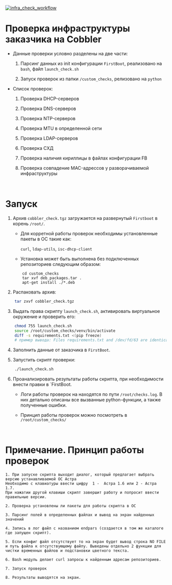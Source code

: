 [![infra_check_workflow](https://github.com/rshafikov/infra_check/actions/workflows/main.yml/badge.svg)](https://github.com/rshafikov/infra_check/actions/workflows/main.yml)

# Проверка инфраструктуры заказчика на Cobbler

- Данные проверки условно разделены на две части: 

	1. Парсинг данных из init конфигурации `FirstBoot`, реализовано на `bash`, файл `launch_check.sh`
	
	2. Запуск проверок из папки `/custom_checks`, релизовано на `python`

- Список проверок:

	1. Проверка DHCP-серверов

	2. Проверка DNS-серверов

	3. Проверка NTP-серверов

	4. Проверка MTU в определенной сети

	5. Проверка LDAP-серверов 

	6. Проверка СХД

	7. Проверка наличия кириллицы в файлах конфигурации FB

	8. Проверка совпадение MAC-адрессов у разворачиваемой инфраструктуры 

<br>

# Запуск

 1.	Архив `cobbler_check.tgz` загружается на развернутый `Firstboot` в корень `/root/`.

	- Для корретной работы проверок необходимы установленные пакеты в ОС такие как:
		
		`curl`, `ldap-utils`, `isc-dhcp-client`

	- Установка может быть выполнена без подключенных репозиториев следующим образом:
	```
		cd custom_checks
		tar xvf deb_packages.tar .
		apt-get install ./*.deb
	```

2. Распаковать архив:

```sh
	tar zxvf cobbler_check.tgz
```

3. Выдать права скрипту `launch_check.sh`, активировать виртуальное окружение и проверить его:

```sh
	chmod 755 launch_check.sh
	source /root/custom_checks/venv/bin/activate
	diff -s requirements.txt <(pip freeze)
	# пример вывода: Files requirements.txt and /dev/fd/63 are identical
```
	
4. Заполнить данные от заказчика в `FirstBoot`. 

5. Запустить скрипт проверки:

```sh
	./launch_check.sh
```

6. Проанализировать результаты работы скрипта, при необходимости внести правки в `FirstBoot.

	- Логи работы проверок на находятся по пути `/root/checks.log`. В них детально описаны все вызванные python-функции, а также полученные ошибки. 

	- Принцип работы проверок можно посмотреть в `/root/custom_checks/`

<br>

# Примечание. Принцип работы проверок

	1. При запуске скрипта выходит диалог, который предлагает выбрать версию устанавливаемой ОС Астра
	Необходимо с клавиатуры ввести цифру  1 -  Астра 1.6 или 2 - Астра 1.7.
	При нажатии другой клавиши скрипт завершит работу и попросит ввести правильные версии.

	2. Проверка установлены ли пакеты для работы скрипта в ОС

	3. Парсинг полей в определенных файлах и вывод на экран найденных значений
	
	4. Запись в лог файл с названием endpars (создается в том же каталоге где запущен скрипт). 
	
	5. Если конфиг файл отсутствует то на экран будет вывод строка NO FILE и путь файла к отсутствующему файлу. Выведены отдельно 2 функции для чистки временных файлов и подстановки цветного текста.

	6. Bash модуль делает сurl запросы к найденным адресам репозиториев.
	
	7. Запуск проверок 

	8. Результаты выводятся на экран.
